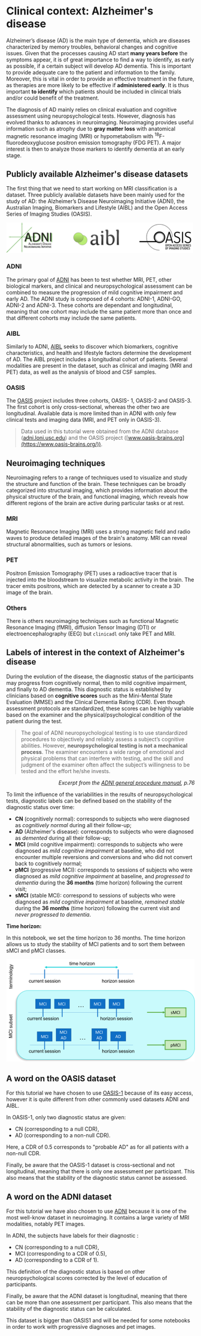 # Clinical context: Alzheimer's disease

Alzheimer’s disease (AD) is the main type of dementia, which are diseases
characterized by memory troubles, behavioral changes and cognitive issues. Given
that the processes causing AD start **many years before** the symptoms appear, it is
of great importance to find a way to identify, as early as possible, if a
certain subject will develop AD dementia. This is important to provide adequate
care to the patient and information to the family. Moreover, this is vital in
order to provide an effective treatment in the future, as therapies are more
likely to be effective if **administered early**. It is thus important **to identify**
which patients should be included in clinical trials and/or could benefit of the
treatment.

The diagnosis of AD mainly relies on clinical evaluation and cognitive
assessment using neuropsychological tests. However, diagnosis has evolved thanks
to advances in neuroimaging. Neuroimaging provides useful information such as
atrophy due to **gray matter loss** with anatomical magnetic resonance imaging (MRI)
or hypometabolism with <sup>18</sup>F-fluorodeoxyglucose positron emission
tomography (FDG PET). A major interest is then to analyze those markers to
identify dementia at an early stage.

## Publicly available Alzheimer's disease datasets

The first thing that we need to start working on MRI classification is a
dataset. Three publicly available datasets have been mainly used for the study
of AD: the Alzheimer’s Disease Neuroimaging Initiative (ADNI), the Australian
Imaging, Biomarkers and Lifestyle (AIBL) and the Open Access Series of Imaging
Studies (OASIS).

<img src="./images/logo_datasets.png" style="width: 500px;" alt="logos of the different databases" class="center">


### ADNI
The primary goal of [ADNI](http://adni.loni.usc.edu/) has been to test whether
MRI, PET, other biological markers, and clinical and neuropsychological
assessment can be combined to measure the progression of mild cognitive
impairment and early AD. The ADNI study is composed of 4 cohorts: ADNI-1,
ADNI-GO, ADNI-2 and ADNI-3. These cohorts are dependant and longitudinal,
meaning that one cohort may include the same patient more than once and that
different cohorts may include the same patients.


### AIBL
Similarly to ADNI, [AIBL](https://aibl.csiro.au/adni/index.html) seeks to
discover which biomarkers, cognitive characteristics, and health and lifestyle
factors determine the development of AD. The AIBL project includes a
longitudinal cohort of patients. Several modalities are present in the dataset,
such as clinical and imaging (MRI and PET) data, as well as the analysis of
blood and CSF samples.

### OASIS
The [OASIS](https://www.oasis-brains.org/) project includes three cohorts,
OASIS- 1, OASIS-2 and OASIS-3. The first cohort is only cross-sectional, whereas
the other two are longitudinal. Available data is more limited than in ADNI with
only few clinical tests and imaging data (MRI, and PET only in OASIS-3).

> Data  used  in this  tutorial  were  obtained  from  the  ADNI  database
> ([adni.loni.usc.edu](http://adni.loni.usc.edu/)) and the OASIS project
> ([www.oasis-brains.org](https://www.oasis-brains.org/)).

## Neuroimaging techniques

Neuroimaging refers to a range of techniques used to visualize and study the
structure and function of the brain. These techniques can be broadly categorized
into structural imaging, which provides information about the physical structure
of the brain, and functional imaging, which reveals how different regions of the
brain are active during particular tasks or at rest.


### MRI 
Magnetic Resonance Imaging (MRI) uses a strong magnetic field and radio waves to
produce detailed images of the brain's anatomy. MRI can reveal structural
abnormalities, such as tumors or lesions.

### PET 
Positron Emission Tomography (PET) uses a radioactive tracer that is injected
into the bloodstream to visualize metabolic activity in the brain. The tracer
emits positrons, which are detected by a scanner to create a 3D image of the
brain. 

### Others
There is others neuroimaging techniques such as functional Magnetic Resonance
Imaging (fMRI), diffusion Tensor Imaging (DTI) or electroencephalography (EEG)
but `clinicadl` only take PET and MRI.



## Labels of interest in the context of Alzheimer's disease

During the evolution of the disease, the diagnostic status of the participants
may progress from cognitively normal, then to mild cognitive impairment, and
finally to AD dementia. This diagnostic status is established by clinicians
based on **cognitive scores** such as the Mini-Mental State Evaluation (MMSE) and
the Clinical Dementia Rating (CDR). Even though assessment protocols are
standardized, these scores can be highly variable based on the examiner and the
physical/psychological condition of the patient during the test.

> The goal of ADNI neuropsychological testing is to use standardized procedures
> to objectively and reliably assess a subject’s cognitive abilities.  However, 
> **neuropsychological testing is not a mechanical process**. The examiner 
> encounters a wide range of emotional and physical problems that can interfere 
> with testing, and the skill and judgment of the examiner often affect the 
> subject’s willingness to be tested and the effort he/she invests.

<i><div style="text-align: right"> Excerpt from the <a href="http://adni.loni.usc.edu/wp-content/uploads/2010/09/ADNI_GeneralProceduresManual.pdf">ADNI general procedure manual</a>, p.76 </div></i>

To limit the influence of the variabilities in the results of neuropsychological
tests, diagnostic labels can be defined based on the stability of the diagnostic
status over time:
- **CN** (cognitively normal): corresponds to subjects who were diagnosed as
_cognitively normal_ during all their follow-up;
- **AD** (Alzheimer's disease): corresponds to subjects who were diagnosed as
_demented_ during all their follow-up;
- **MCI** (mild cognitive impairment): corresponds to subjects who were
diagnosed as _mild cognitive impairment_ at baseline, who did not encounter
multiple reversions and conversions and who did not convert back to cognitively
normal;
- **pMCI** (progressive MCI): corresponds to sessions of subjects who were
diagnosed as _mild cognitive impairment_ at baseline, and _progressed to
dementia_ during the **36 months** (time horizon)
following the current visit;
- **sMCI** (stable MCI): correspond to sessions of subjects who were diagnosed
as _mild cognitive impairment_ at baseline, _remained stable_ during the 
**36 months** (time horizon) following the current visit and
_never progressed to dementia_.

<div class="alert alert-block alert-info">
<b>Time horizon:</b><p>
    In this notebook, we set the time horizon to 36 months.
    The time horizon allows us to study the stability of MCI patients and to sort them between sMCI and pMCI classes.</p>
    <img src="./images/MCI_stability.png">
</div>

## A word on the OASIS dataset

For this tutorial we have chosen to use [OASIS-1](https://www.oasis-brains.org/)
because of its easy access, however it is quite different from other commonly
used datasets ADNI and AIBL.

In OASIS-1, only two diagnostic status are given:
- CN (corresponding to a null CDR),
- AD (corresponding to a non-null CDR).

Here, a CDR of 0.5 corresponds to "probable AD" as for all patients with a non-null CDR.

Finally, be aware that the OASIS-1 dataset is cross-sectional and not
longitudinal, meaning that there is only one assessment per participant. This
also means that the stability of the diagnostic status cannot be assessed.



## A word on the ADNI dataset

For this tutorial we have also chosen to use [ADNI](http://adni.loni.usc.edu/)
because it is one of the most well-know dataset in neuroimaging. It contains a
large variety of MRI modalities, notably PET images.

In ADNI, the subjects have labels for their diagnostic :
- CN (corresponding to a null CDR),
- MCI (corresponding to a CDR of 0.5),
- AD (corresponding to a CDR of 1).

This definition of the diagnostic status is based on other neuropsychological
scores corrected by the level of education of participants. 

Finally, be aware that the ADNI dataset is longitudinal, meaning that there can
be more than one assessment per participant. This also means that the stability
of the diagnostic status can be calculated.

This dataset is bigger than OASIS1 and will be needed for some notebooks in
order to work with progressive diagnoses and pet images. 
